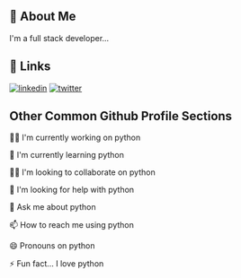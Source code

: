 
## 🚀 About Me
I'm a full stack developer...


## 🔗 Links
[![linkedin](https://img.shields.io/badge/linkedin-0A66C2?style=for-the-badge&logo=linkedin&logoColor=white)](https://www.linkedin.com/)
[![twitter](https://img.shields.io/badge/twitter-1DA1F2?style=for-the-badge&logo=twitter&logoColor=white)](https://twitter.com/)


## Other Common Github Profile Sections
👩‍💻 I'm currently working on python

🧠 I'm currently learning python

👯‍♀️ I'm looking to collaborate on python

🤔 I'm looking for help with python

💬 Ask me about python

📫 How to reach me using python

😄 Pronouns on python

⚡️ Fun fact... I love python

